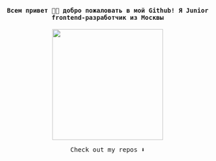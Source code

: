 <h4 align="center"><samp>Всем привет 👋🏼 добро пожаловать в мой Github! Я Junior frontend-разработчик из Москвы</samp></h4>

<p align="center">
  <img width="250" height="250" src="https://media.giphy.com/media/v1.Y2lkPTc5MGI3NjExZTcwZjIyYTJiMzg4OTdkZDMyOTdkNzBmOWRiNTdmZWFkODAyNWExZSZlcD12MV9pbnRlcm5hbF9naWZzX2dpZklkJmN0PXM/pCxK8loDjJKm2ElmSA/giphy.gif">
</p>

<p align="center"><samp>Check out my repos ⬇️</samp></p>
